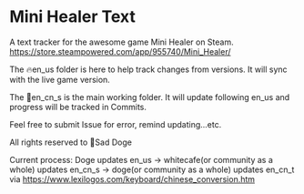 # Mini Healer Text

A text tracker for the awesome game Mini Healer on Steam. https://store.steampowered.com/app/955740/Mini_Healer/

The 🔥en_us folder is here to help track changes from versions. It will sync with the live game version.

The 🏹en_cn_s is the main working folder. It will update following en_us and progress will be tracked in Commits.

Feel free to submit Issue for error, remind updating...etc.

All rights reserved to 💪Sad Doge

Current process: Doge updates en_us -> whitecafe(or community as a whole) updates en_cn_s -> doge(or community as a whole) updates en_cn_t via https://www.lexilogos.com/keyboard/chinese_conversion.htm
